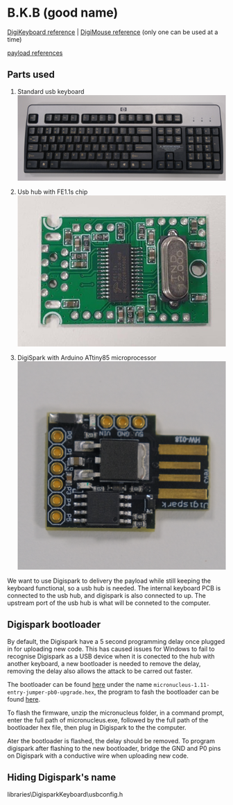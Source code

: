# B.K.B (good name)

[DigiKeyboard reference](https://github.com/digistump/DigistumpArduino/blob/master/digistump-avr/libraries/DigisparkKeyboard/DigiKeyboard.h)
|
[DigiMouse reference](https://github.com/digistump/DigistumpArduino/blob/master/digistump-avr/libraries/DigisparkMouse/DigiMouse.h) 
(only one can be used at a time)

[payload references](https://github.com/swisskyrepo/PayloadsAllTheThings)

## Parts used
1. Standard usb keyboard   
![alt text](resources/keyboard_new.png)

2. Usb hub with FE1.1s chip  
![alt text](resources/usb_hub.jpg)

3. DigiSpark with Arduino ATtiny85 microprocessor  
![alt text](resources/digispark.png)

We want to use Digispark to delivery the payload while still keeping the keyboard functional, so a usb hub is needed.
The internal keyboard PCB is connected to the usb hub, and digispark is also connected to up. The upstream port of the usb hub is what will be conneted to the computer.

<insert completed internal wiring with label here>

## Digispark bootloader

By default, the Digispark have a 5 second programming delay once plugged in for uploading new code. This has caused issues for Windows to fail to recognise Digispark as a USB device when it is conected to the hub with another keyboard, a new bootloader is needed to remove the delay, removing the delay also allows the attack to be carred out faster.

The bootloader can be found [here](https://github.com/micronucleus/micronucleus/tree/v1.11/upgrade/releases) under the name `micronucleus-1.11-entry-jumper-pb0-upgrade.hex`, the program to fash the bootloader can be found [here](https://github.com/digistump/DigistumpArduino/releases/download/1.6.5a/micronucleus-2.0a4-win.zip).

To flash the firmware, unzip the micronucleus folder, in a command prompt, enter the full path of micronucleus.exe, followed by the full path of the bootloader hex file, then plug in Digispark to the the computer.

Ater the bootloader is flashed, the delay should be removed. To program digispark after flashing to the new bootloader, bridge the GND and P0 pins on Digispark with a conductive wire when uploading new code.

## Hiding Digispark's name
libraries\DigisparkKeyboard\usbconfig.h
